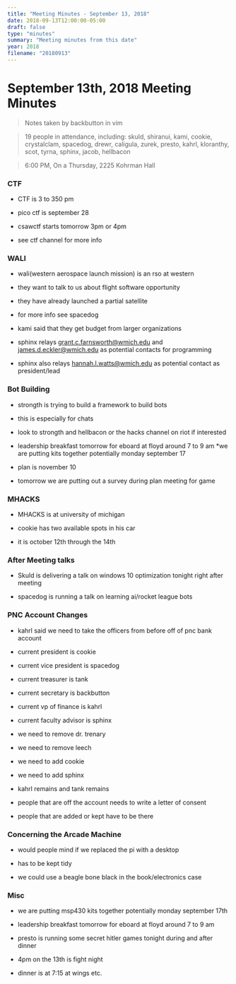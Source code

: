 ```yaml
---
title: "Meeting Minutes - September 13, 2018"
date: 2018-09-13T12:00:00-05:00
draft: false
type: "minutes"
summary: "Meeting minutes from this date"
year: 2018
filename: "20180913"
---
```


# September 13th, 2018 Meeting Minutes
> Notes taken by backbutton in vim

> 19 people in attendance, including: skuld, shiranui, kami, cookie, crystalclam, spacedog, drewr, caligula, zurek, presto, kahrl, kloranthy, scot, tyrna, sphinx, jacob, hellbacon

> 6:00 PM, On a Thursday, 2225 Kohrman Hall

### CTF
* CTF is 3 to 350 pm

* pico ctf is september 28

* csawctf starts tomorrow 3pm or 4pm

* see ctf channel for more info

### WALI
* wali(western aerospace launch mission) is an rso at western

* they want to talk to us about flight software opportunity

* they have already launched a partial satellite

* for more info see spacedog

* kami said that they get budget from larger organizations

* sphinx relays grant.c.farnsworth@wmich.edu and james.d.eckler@wmich.edu as potential contacts for programming

* sphinx also relays hannah.l.watts@wmich.edu as potential contact as president/lead

### Bot Building
* strongth is trying to build a framework to build bots

* this is especially for chats

* look to strongth and hellbacon or the hacks channel on riot if interested

* leadership breakfast tomorrow for eboard at floyd around 7 to 9 am
*we are putting kits together potentially monday september 17

* plan is november 10

* tomorrow we are putting out a survey during plan meeting for game 

### MHACKS
* MHACKS is at university of michigan

* cookie has two available spots in his car

* it is october 12th through the 14th

### After Meeting talks
* Skuld is delivering a talk on windows 10 optimization tonight right after meeting

* spacedog is running a talk on learning ai/rocket league bots


### PNC Account Changes
* kahrl said we need to take the officers from before off of pnc bank account

* current president is cookie

* current vice president is spacedog

* current treasurer is tank

* current secretary is backbutton

* current vp of finance is kahrl

* current faculty advisor is sphinx

* we need to remove dr. trenary

* we need to remove leech

* we need to add cookie

* we need to add sphinx

* kahrl remains and tank remains

* people that are off the account needs to write a letter of consent

* people that are added or kept have to be there

### Concerning the Arcade Machine
* would people mind if we replaced the pi with a desktop

* has to be kept tidy

* we could use a beagle bone black in the book/electronics case

### Misc
* we are putting msp430 kits together potentially monday september 17th

* leadership breakfast tomorrow for eboard at floyd around 7 to 9 am

* presto is running some secret hitler games tonight during and after dinner

* 4pm on the 13th is fight night

* dinner is at 7:15 at wings etc.
